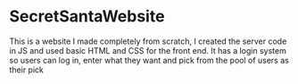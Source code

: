 # SecretSantaWebsite
This is a website I made completely from scratch, I created the server code in JS and used basic HTML and CSS for the front end. It has a login system so users can log in, enter what they want and pick from the pool of users as their pick

